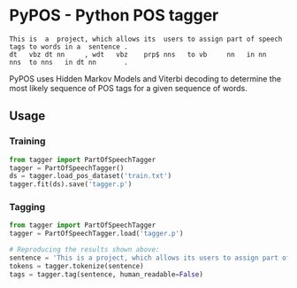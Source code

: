 # PyPOS - Python POS tagger

    This is  a  project, which allows its  users to assign part of speech tags to words in a  sentence .
    dt   vbz dt nn     , wdt   vbz    prp$ nns   to vb     nn   in nn     nns  to nns   in dt nn       .
    
PyPOS uses Hidden Markov Models and Viterbi decoding to determine the most likely sequence of POS tags for a given sequence of words.

## Usage

### Training
```python
from tagger import PartOfSpeechTagger
tagger = PartOfSpeechTagger()
ds = tagger.load_pos_dataset('train.txt')
tagger.fit(ds).save('tagger.p')

```

### Tagging

```python
from tagger import PartOfSpeechTagger
tagger = PartOfSpeechTagger.load('tagger.p')

# Reproducing the results shown above:
sentence = 'This is a project, which allows its users to assign part of speech tags to words in a sentence.'
tokens = tagger.tokenize(sentence)
tags = tagger.tag(sentence, human_readable=False)
```
